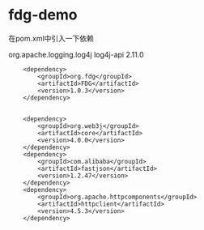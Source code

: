 # fdg-demo


在pom.xml中引入一下依赖

<dependency>
            <groupId>org.apache.logging.log4j</groupId>
            <artifactId>log4j-api</artifactId>
            <version>2.11.0</version>
        </dependency>

        <dependency>
            <groupId>org.fdg</groupId>
            <artifactId>FDG</artifactId>
            <version>1.0.3</version>
        </dependency>


        <dependency>
            <groupId>org.web3j</groupId>
            <artifactId>core</artifactId>
            <version>4.0.0</version>
        </dependency>
        <dependency>
            <groupId>com.alibaba</groupId>
            <artifactId>fastjson</artifactId>
            <version>1.2.47</version>
        </dependency>
        <dependency>
            <groupId>org.apache.httpcomponents</groupId>
            <artifactId>httpclient</artifactId>
            <version>4.5.3</version>
        </dependency>
